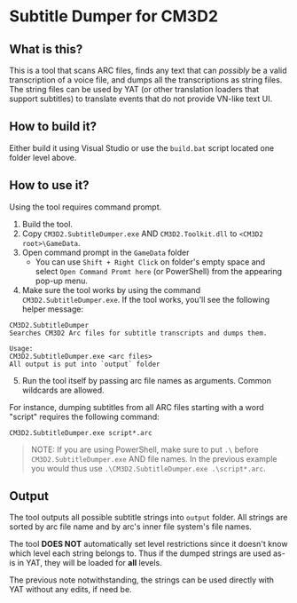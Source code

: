 # Subtitle Dumper for CM3D2

## What is this?

This is a tool that scans ARC files, finds any text that can *possibly* be a valid transcription of a voice file, and dumps all the transcriptions as string files. The string files can be used by YAT (or other translation loaders that support subtitles) to translate events that do not provide VN-like text UI.

## How to build it?

Either build it using Visual Studio or use the `build.bat` script located one folder level above.

## How to use it?

Using the tool requires command prompt.

1. Build the tool.
2. Copy `CM3D2.SubtitleDumper.exe` AND `CM3D2.Toolkit.dll` to `<CM3D2 root>\GameData`.
3. Open command prompt in the `GameData` folder
    * You can use `Shift + Right Click` on folder's empty space and select `Open Command Promt here` (or PowerShell) from the appearing pop-up menu.
4. Make sure the tool works by using the command `CM3D2.SubtitleDumper.exe`. If the tool works, you'll see the following helper message:
```
CM3D2.SubtitleDumper
Searches CM3D2 Arc files for subtitle transcripts and dumps them.

Usage:
CM3D2.SubtitleDumper.exe <arc files>
All output is put into `output` folder
```
5. Run the tool itself by passing arc file names as arguments. Common wildcards are allowed.

For instance, dumping subtitles from all ARC files starting with a word "script" requires the following command:
```
CM3D2.SubtitleDumper.exe script*.arc
```

> NOTE: If you are using PowerShell, make sure to put `.\` before `CM3D2.SubtitleDumper.exe` AND file names. In the previous example you would thus use `.\CM3D2.SubtitleDumper.exe .\script*.arc`.

## Output

The tool outputs all possible subtitle strings into `output` folder. All strings are sorted by arc file name and by arc's inner file system's file names.

The tool **DOES NOT** automatically set level restrictions since it doesn't know which level each string belongs to. Thus if the dumped strings are used as-is in YAT, they will be loaded for **all** levels.

The previous note notwithstanding, the strings can be used directly with YAT without any edits, if need be.
